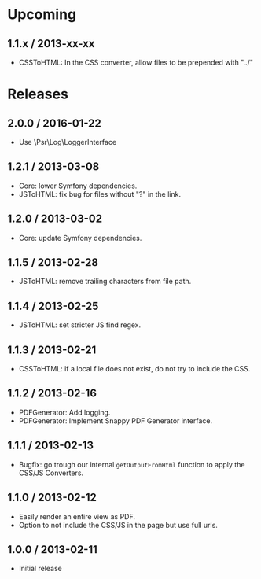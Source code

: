 # Upcoming
## 1.1.x / 2013-xx-xx
* CSSToHTML: In the CSS converter, allow files to be prepended with "../"

# Releases
## 2.0.0 / 2016-01-22
* Use \Psr\Log\LoggerInterface

## 1.2.1 / 2013-03-08
* Core: lower Symfony dependencies.
* JSToHTML: fix bug for files without "?" in the link.

## 1.2.0 / 2013-03-02
* Core: update Symfony dependencies.

## 1.1.5 / 2013-02-28
* JSToHTML: remove trailing characters from file path.

## 1.1.4 / 2013-02-25
* JSToHTML: set stricter JS find regex.

## 1.1.3 / 2013-02-21
* CSSToHTML: if a local file does not exist, do not try to include the CSS.

## 1.1.2 / 2013-02-16
* PDFGenerator: Add logging.
* PDFGenerator: Implement Snappy PDF Generator interface.

## 1.1.1 / 2013-02-13
* Bugfix: go trough our internal `getOutputFromHtml` function to apply the CSS/JS Converters.

## 1.1.0 / 2013-02-12
* Easily render an entire view as PDF.
* Option to not include the CSS/JS in the page but use full urls.

## 1.0.0 / 2013-02-11
* Initial release
